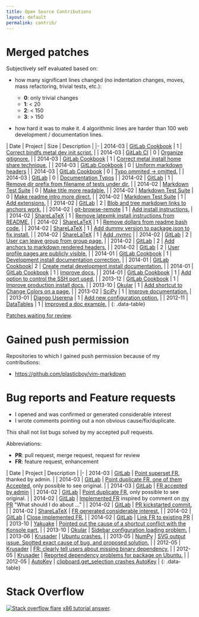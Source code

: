 ```yaml
---
title: Open Source Contributions
layout: default
permalink: contrib/
---
```


<ul data-toc></ul>

# Merged patches

Subjectively self evaluated based on:

- how many significant lines changed (no indentation changes, moves, mass refactoring, trivial tests, etc.):

    - **0**: only trivial changes
    - **1**: < 20
    - **2**: < 150
    - **3**: > 150

- how hard it was to make it. 4 algorithmic lines are harder than 100 web development / documentation lines.

| Date | Project | Size | Description |
|-
| 2014-03 | [GitLab Cookbook] | 1 | [Correct bindfs metal dev init script.](https://gitlab.com/gitlab-org/cookbook-gitlab/merge_requests/57/diffs) |
| 2014-03 | [GitLab CI] | 0 | [Organize gitignore.](https://github.com/gitlabhq/gitlab-ci/pull/391) |
| 2014-03 | [GitLab Cookbook] | 1 | [Correct metal install home share technique.](https://gitlab.com/gitlab-org/cookbook-gitlab/merge_requests/55) |
| 2014-03 | [GitLab Cookbook] | 0 | [Uniform markdown headers](https://gitlab.com/gitlab-org/cookbook-gitlab/merge_requests/53) |
| 2014-03 | [GitLab Cookbook] | 0 | [Typo ommited -> omitted.](https://gitlab.com/gitlab-org/cookbook-gitlab/merge_requests/54) |
| 2014-03 | [GitLab] | 0 | [Documentation Typos](https://github.com/gitlabhq/gitlabhq/pull/6489) |
| 2014-02 | [GitLab] | 1 | [Remove dir prefix from filename of tests under dir.](https://github.com/gitlabhq/gitlabhq/pull/6386) |
| 2014-02 | [Markdown Test Suite] | 0 | [Make title more readable.](https://github.com/karlcow/markdown-testsuite/pull/10) |
| 2014-02 | [Markdown Test Suite] | 0 | [Make readme intro more direct.](https://github.com/karlcow/markdown-testsuite/pull/9) |
| 2014-02 | [Markdown Test Suite] | 1 | [Add extensions.](https://github.com/karlcow/markdown-testsuite/pull/8) |
| 2014-02 | [GitLab] | 2 | [Blob and tree markdown links to anchors work.](https://github.com/gitlabhq/gitlabhq/pull/6375) |
| 2014-02 | [git-browse-remote] | 1 | [Add install instructions.](https://github.com/motemen/git-browse-remote/pull/10) |
| 2014-02 | [ShareLaTeX] | 1 | [Remove latexmk install instructions from README.](https://github.com/sharelatex/sharelatex/pull/57) |
| 2014-02 | [ShareLaTeX] | 1 | [Remove dollars from readme bash code.](https://github.com/sharelatex/sharelatex/pull/56) |
| 2014-02 | [ShareLaTeX] | 1 | [Add dummy version to package.json to fix install.](https://github.com/sharelatex/sharelatex/pull/53) |
| 2014-02 | [ShareLaTeX] | 1 | [Add .nvmrc](https://github.com/sharelatex/sharelatex/pull/52) |
| 2014-02 | [GitLab] | 2 | [User can leave group from group page.](https://github.com/gitlabhq/gitlabhq/pull/6274) |
| 2014-02 | [GitLab] | 2 | [Add anchors to markdown rendered headers.](https://github.com/gitlabhq/gitlabhq/pull/6219) |
| 2014-02 | [GitLab] | 2 | [User profile pages are publicly visible.](https://github.com/gitlabhq/gitlabhq/pull/6177) |
| 2014-01 | [GitLab Cookbook] | 1 | [Development install documentation correction.](https://gitlab.com/gitlab-org/cookbook-gitlab/merge_requests/33) |
| 2014-01 | [GitLab Cookbook]| 2 | [Create metal development install documentation.](https://gitlab.com/gitlab-org/cookbook-gitlab/merge_requests/29) |
| 2014-01 | [GitLab Cookbook] | 1 | [Improve docs.](https://gitlab.com/gitlab-org/cookbook-gitlab/merge_requests/30) |
| 2014-01 | [GitLab Cookbook] | 1 | [Add option to control the SSH port used.](https://gitlab.com/gitlab-org/cookbook-gitlab/merge_requests/23) |
| 2013-12 | [GitLab Cookbook] | 1 | [Improve production install docs.](https://gitlab.com/gitlab-org/cookbook-gitlab/merge_requests/11) |
| 2013-10 | [Okular] | 1 | [Add shortcut to Change Colors on a page.](https://git.reviewboard.kde.org/r/113434/) |
| 2013-02 | [SciPy] | 1 | [Improve documentation.](https://github.com/scipy/scipy/pull/365) |
| 2013-01 | [Django Userena] | 1 | [Add new configuration option.](https://github.com/bread-and-pepper/django-userena/commit/6a0bc1575a1816a130644efde411fbed131720be) |
| 2012-11 | [DataTables] | 1 | [Improved a doc example.](https://github.com/DataTables/DataTables/commits?author=cirosantilli) |
{: .data-table}

[Patches waiting for review](/contrib-pending).

# Gained push permission

Repositories to which I gained push permission because of my contributions:

- <https://github.com/plasticboy/vim-markdown>

# Bug reports and Feature requests

- I opened and was confirmed or generated considerable interest
- I wrote comments pointing out a non obvious cause/fix/duplicate.

This shall not list bugs solved by my accepted pull requests.

Abbreviations:

- **PR**: pull request, merge request, request for review
- **FR**: feature request, enhancement

| Date | Project | Description |
|-
| 2014-03 | [GitLab] | [Point superset FR](http://feedback.gitlab.com/forums/176466-general/suggestions/5628857-administratively-create-issues-on-behalf-of-other), thanked by admin. |
| 2014-03 | [GitLab] | [Point duplicate FR, one of them Accepted](http://feedback.gitlab.com/forums/176466-general/suggestions/3957367-allowing-the-build-pages-to-be-viewed-publicly), only possible to see original. |
| 2014-03 | [GitLab] | [FR accepted by admin](http://feedback.gitlab.com/forums/176466-general/suggestions/5607934-view-diff-on-submit-merge-request-form) |
| 2014-02 | [GitLab] | [Point duplicate FR](http://feedback.gitlab.com/forums/176466-general/suggestions/4255282-task-lists-like-github-done-or-some-other-implemen), only possible to see original. |
| 2014-02 | [GitLab] | [Implemented FR](http://feedback.gitlab.com/forums/176466-general/suggestions/5507877-convert-all-help-files-to-markdown-files-in-doc-di) inspired by comment on [my PR](https://github.com/gitlabhq/gitlabhq/pull/6219) "What should I do about ..." |
| 2014-02 | [GitLab] | [PR kickstarted commit.](https://github.com/gitlabhq/gitlabhq/pull/6389) |
| 2014-02 | [ShareLaTeX] | [FR generated considerable interest.](https://github.com/sharelatex/sharelatex/issues/51) |
| 2014-02 | [GitLab] | [Close implemented FR.](http://feedback.gitlab.com/forums/176466-general/suggestions/3941049-allow-public-read-only-wikis) |
| 2014-02 | [GitLab] | [Link FR to existing PR](http://feedback.gitlab.com/forums/176466-general/suggestions/4000912-add-a-diff-view-when-editing-a-file-via-the-web-in) |
| 2013-10 | [Yakuake] | [Pointed out the cause of a shortcut conflict with the Konsole part.](https://bugs.kde.org/show_bug.cgi?id=319172#c2) |
| 2013-10 | [Okular] | [Sidebar configuration loading problem.](https://bugs.kde.org/show_bug.cgi?id=327641) |
| 2013-06 | [Krusader] | [Ubuntu crashes.](https://bugs.launchpad.net/ubuntu/+source/krusader/+bug/1197679) |
| 2013-05 | [NumPy] | [SVG output issue. Spotted exact cause of bug, and proposed solution.](https://github.com/matplotlib/matplotlib/pull/1967) |
| 2012-05 | [Krusader] | [FR: clearly tell users about missing binary dependency.](https://bugs.kde.org/show_bug.cgi?id=300068) |
| 2012-05 | [Krusader] | [Reported dependency problems for package on Ubuntu.](https://bugs.launchpad.net/ubuntu/+source/krusader/+bug/999695) |
| 2012-05 | [AutoKey] | [clipboard.get_selection crashes AutoKey](http://code.google.com/p/autokey/issues/detail?id=197) |
{: .data-table}

# Stack Overflow

[![Stack overflow flare](http://stackoverflow.com/users/flair/895245.png?theme=dark)](http://stackoverflow.com/users/895245/cirosantilli) [x86 tutorial answer](/x86-paging).

[AutoKey]: http://code.google.com/p/autokey
[DataTables]: https://datatables.net
[Django Userena]: https://github.com/bread-and-pepper/django-userena
[git-browse-remote]: https://github.com/motemen/git-browse-remote
[GitLab]: https://github.com/gitlabhq/gitlabhq
[GitLab CI]: https://github.com/gitlabhq/gitlab-ci
[GitLab Cookbook]: https://gitlab.com/gitlab-org/cookbook-gitlab
[Krusader]: http://www.krusader.org
[Markdown Test Suite]: https://github.com/karlcow/markdown-testsuite
[NumPy]: http://www.numpy.org
[Okular]: http://okular.kde.org
[SciPy]: http://www.scipy.org
[ShareLaTeX]: https://github.com/sharelatex/sharelatex
[Softcover]: https://github.com/softcover/softcover
[Yakuake]: http://extragear.kde.org/apps/yakuake
